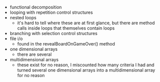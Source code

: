  - functional decomposition
 - looping with repetition control structures
 - nested loops
     - it's hard to tell where these are at first glance, but there are method calls inside loops that themselves contain loops
 - branching with selection control structures
 - file i/o
   - found in the revealBoardOnGameOver() method
 - one dimensional arrays
   - there are several
 - multidimensional arrays
   - these exist for no reason, I miscounted how many criteria I had and turned several one dimensional arrays into a multidimensional array for no reason
